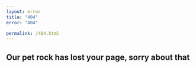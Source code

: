 ```yaml
---
layout: error
title: "404"
error: "404"

permalink: /404.html
---
```


## Our pet rock has lost your page, sorry about that